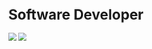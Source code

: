 # Software Developer

<p align="left">
<a href="https://linkedin.com/in/carlospsvieira"><img src="https://img.shields.io/badge/LinkedIn-0A66C2.svg?style=for-the-badge&logo=LinkedIn&logoColor=white" /></a>
<a href="mailto:carlepsvieira@gmail.com"><img src="https://img.shields.io/badge/Gmail-EA4335.svg?style=for-the-badge&logo=Gmail&logoColor=white" /></a>
</p>
